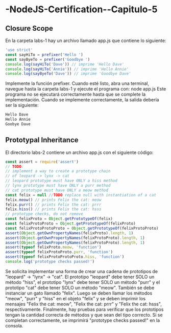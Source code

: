# -NodeJS-Certification--Capitulo-5

##  Closure Scope
En la carpeta labs-1 hay un archivo llamado app.js que contiene lo siguiente:

``` javascript
'use strict'
const sayHiTo = prefixer('Hello ')
const sayByeTo = prefixer('Goodbye ')
console.log(sayHiTo('Dave')) // imprime 'Hello Dave'
console.log(sayHiTo('Annie')) // imprime 'Hello Annie'
console.log(sayByeTo('Dave')) // imprime 'Goodbye Dave'
```
Implemente la función prefixer.
Cuando esté listo, abra una terminal, navegue hasta la carpeta labs-1 y ejecute el programa con:
node app.js
Este programa no se ejecutará correctamente hasta que se complete la implementación.
Cuando se implemente correctamente, la salida debería ser la siguiente:
``` bash
Hello Dave
Hello Annie
Goobye Dave
```
## Prototypal Inheritance
El directorio labs-2 contiene un archivo app.js con el siguiente código:

``` javascript
const assert = require('assert')
// TODO:
// implement a way to create a prototype chain
// of leopard -> lynx -> cat
// leopard prototype must have ONLY a hiss method
// lynx prototype must have ONLY a purr method
// cat prototype must have ONLY a meow method
const felix = null //TODO replace null with instantiation of a cat
felix.meow() // prints Felix the cat: meow
felix.purr() // prints Felix the cat: prrr
felix.hiss() // prints Felix the cat: hsss
// prototype checks, do not remove
const felixProto = Object.getPrototypeOf(felix)
const felixProtoProto = Object.getPrototypeOf(felixProto)
const felixProtoProtoProto = Object.getPrototypeOf(felixProtoProto)
assert(Object.getOwnPropertyNames(felixProto).length, 1)
assert(Object.getOwnPropertyNames(felixProtoProto).length, 1)
assert(Object.getOwnPropertyNames(felixProtoProto).length, 1)
assert(typeof felixProto.meow, 'function')
assert(typeof felixProtoProto.purr, 'function')
assert(typeof felixProtoProtoProto.hiss, 'function')
console.log('prototype checks passed!')
```

Se solicita implementar una forma de crear una cadena de prototipos de "leopard" -> "lynx" -> "cat". El prototipo "leopard" debe tener SOLO un método "hiss", el prototipo "lynx" debe tener SOLO un método "purr" y el prototipo "cat" debe tener SOLO un método "meow". También se debe instanciar un gato llamado "felix". Luego se deben llamar los métodos "meow", "purr" y "hiss" en el objeto "felix" y se deben imprimir los mensajes "Felix the cat: meow", "Felix the cat: prrr" y "Felix the cat: hsss", respectivamente. Finalmente, hay pruebas para verificar que los prototipos tengan la cantidad correcta de métodos y que sean del tipo correcto. Si se completan correctamente, se imprimirá "prototype checks passed!" en la consola.
